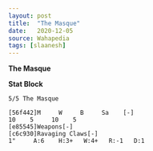 ```yaml
---
layout: post
title:  "The Masque"
date:   2020-12-05
source: Wahapedia
tags: [slaanesh]
---
```


**The Masque**

**Stat Block**
```
5/5 The Masque
```

```
[56f442]M     W     B     Sa    [-]
10    5     10    5     
[e85545]Weapons[-]
[c6c930]Ravaging Claws[-]
1"     A:6    H:3+   W:4+   R:-1   D:1   
```


